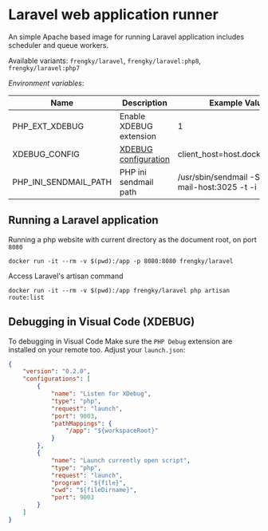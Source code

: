 # Laravel web application runner

An simple Apache based image for running Laravel application includes scheduler and queue workers.

Available variants: `frengky/laravel`, `frengky/laravel:php8`, `frengky/laravel:php7`

*Environment variables*:

| Name | Description | Example Value |
|------|-------------|---------------|
| PHP_EXT_XDEBUG | Enable XDEBUG extension | 1 |
| XDEBUG_CONFIG | [XDEBUG configuration](https://xdebug.org/docs/all_settings) | client_host=host.docker.internal |
| PHP_INI_SENDMAIL_PATH | PHP ini sendmail path | /usr/sbin/sendmail -S your-mail-host:3025 -t -i |

## Running a Laravel application
Running a php website with current directory as the document root, on port `8080`
```
docker run -it --rm -v $(pwd):/app -p 8080:8080 frengky/laravel
```

Access Laravel's artisan command
```
docker run -it --rm -v $(pwd):/app frengky/laravel php artisan route:list
```

## Debugging in Visual Code (XDEBUG)

To debugging in Visual Code Make sure the `PHP Debug` extension are installed on your remote too.
Adjust your `launch.json`:

```json
{
    "version": "0.2.0",
    "configurations": [
        {
            "name": "Listen for XDebug",
            "type": "php",
            "request": "launch",
            "port": 9003,
            "pathMappings": {
                "/app": "${workspaceRoot}"
            }
        },
        {
            "name": "Launch currently open script",
            "type": "php",
            "request": "launch",
            "program": "${file}",
            "cwd": "${fileDirname}",
            "port": 9003
        }
    ]
}
```
